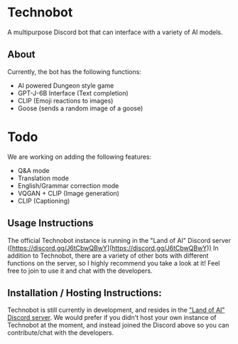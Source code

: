 # Technobot
A multipurpose Discord bot that can interface with a variety of AI models.

## About
Currently, the bot has the following functions:
- AI powered Dungeon style game
- GPT-J-6B Interface (Text completion)
- CLIP (Emoji reactions to images)
- Goose (sends a random image of a goose)

# Todo
We are working on adding the following features:
- Q&A mode
- Translation mode
- English/Grammar correction mode
- VQGAN + CLIP (Image generation)
- CLIP (Captioning)

## Usage Instructions
The official Technobot instance is running in the "Land of AI" Discord server ([https://discord.gg/J6tCbwQBwY](https://discord.gg/J6tCbwQBwY))
In addition to Technobot, there are a variety of other bots with different functions on the server, so I highly recommend you take a look at it!
Feel free to join to use it and chat with the developers.

## Installation / Hosting Instructions:
Technobot is still currently in development, and resides in the ["Land of AI" Discord server](https://discord.gg/J6tCbwQBwY).
We would prefer if you didn't host your own instance of Technobot at the moment, and instead joined the Discord above so you can contribute/chat with the developers.
